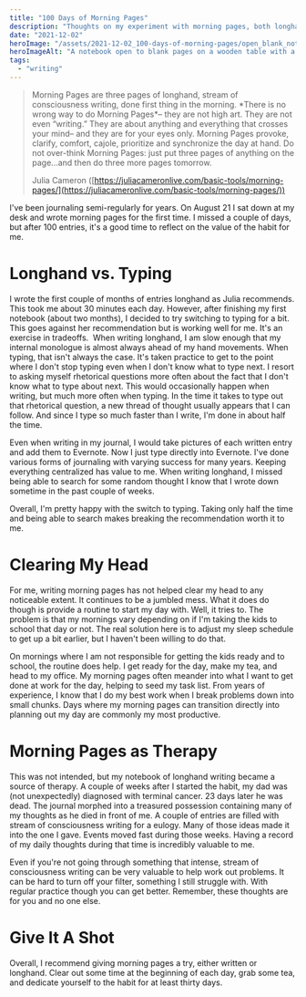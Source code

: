 ```yaml
---
title: "100 Days of Morning Pages"
description: "Thoughts on my experiment with morning pages, both longhand and typed."
date: "2021-12-02"
heroImage: "/assets/2021-12-02_100-days-of-morning-pages/open_blank_notebook.jpeg"
heroImageAlt: "A notebook open to blank pages on a wooden table with a pen sitting on top"
tags: 
  - "writing"
---
```


> Morning Pages are three pages of longhand, stream of consciousness writing, done first thing in the morning. \*There is no wrong way to do Morning Pages\*– they are not high art. They are not even “writing.” They are about anything and everything that crosses your mind– and they are for your eyes only. Morning Pages provoke, clarify, comfort, cajole, prioritize and synchronize the day at hand. Do not over-think Morning Pages: just put three pages of anything on the page...and then do three more pages tomorrow.
> 
> Julia Cameron ([https://juliacameronlive.com/basic-tools/morning-pages/](https://juliacameronlive.com/basic-tools/morning-pages/))

I've been journaling semi-regularly for years. On August 21 I sat down at my desk and wrote morning pages for the first time. I missed a couple of days, but after 100 entries, it's a good time to reflect on the value of the habit for me.

# Longhand vs. Typing

I wrote the first couple of months of entries longhand as Julia recommends. This took me about 30 minutes each day. However, after finishing my first notebook (about two months), I decided to try switching to typing for a bit. This goes against her recommendation but is working well for me. It's an exercise in tradeoffs.  When writing longhand, I am slow enough that my internal monologue is almost always ahead of my hand movements. When typing, that isn't always the case. It's taken practice to get to the point where I don't stop typing even when I don't know what to type next. I resort to asking myself rhetorical questions more often about the fact that I don't know what to type about next. This would occasionally happen when writing, but much more often when typing. In the time it takes to type out that rhetorical question, a new thread of thought usually appears that I can follow. And since I type so much faster than I write, I'm done in about half the time.

Even when writing in my journal, I would take pictures of each written entry and add them to Evernote. Now I just type directly into Evernote. I've done various forms of journaling with varying success for many years. Keeping everything centralized has value to me. When writing longhand, I missed being able to search for some random thought I know that I wrote down sometime in the past couple of weeks.

Overall, I'm pretty happy with the switch to typing. Taking only half the time and being able to search makes breaking the recommendation worth it to me.

# Clearing My Head

For me, writing morning pages has not helped clear my head to any noticeable extent. It continues to be a jumbled mess. What it does do though is provide a routine to start my day with. Well, it tries to. The problem is that my mornings vary depending on if I'm taking the kids to school that day or not. The real solution here is to adjust my sleep schedule to get up a bit earlier, but I haven't been willing to do that.

On mornings where I am not responsible for getting the kids ready and to school, the routine does help. I get ready for the day, make my tea, and head to my office. My morning pages often meander into what I want to get done at work for the day, helping to seed my task list. From years of experience, I know that I do my best work when I break problems down into small chunks. Days where my morning pages can transition directly into planning out my day are commonly my most productive.

# Morning Pages as Therapy

This was not intended, but my notebook of longhand writing became a source of therapy. A couple of weeks after I started the habit, my dad was (not unexpectedly) diagnosed with terminal cancer. 23 days later he was dead. The journal morphed into a treasured possession containing many of my thoughts as he died in front of me. A couple of entries are filled with stream of consciousness writing for a eulogy. Many of those ideas made it into the one I gave. Events moved fast during those weeks. Having a record of my daily thoughts during that time is incredibly valuable to me.

Even if you're not going through something that intense, stream of consciousness writing can be very valuable to help work out problems. It can be hard to turn off your filter, something I still struggle with. With regular practice though you can get better. Remember, these thoughts are for you and no one else.

# Give It A Shot

Overall, I recommend giving morning pages a try, either written or longhand. Clear out some time at the beginning of each day, grab some tea, and dedicate yourself to the habit for at least thirty days.
